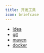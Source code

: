 ```yaml
---
title: 开发工具
icon: briefcase
---
```


- [idea](./idea/README.md)
- [git](./git/README.md)
- [maven](./maven/README.md)
- [docker](./docker/README.md)